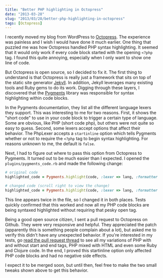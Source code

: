 ```yaml
---
title: "Better PHP highlighting in Octopress"
date: "2013-03-28"
slug: "2013/03/28/better-php-highlighting-in-octopress"
tags: [Octopress]
---
```

I recently moved my blog from WordPress to [Octopress](http://octopress.org). The experience was painless and I wish I would have done it much earlier. One thing that puzzled me was how Octopress handled PHP syntax highlighting. It seemed that it would only work if every code block started with the opening `<?php` tag. I found this quite annoying, especially when I only want to show one line of code.

<!-- more -->
But Octopress is open source, so I decided to fix it. The first thing to understand is that Octopress is really just a framework that sits on top of the static site generator [Jekyll](http://jekyllrb.com). In addition, Jekyll leverages many existing tools and Ruby gems to do its work. Digging through these layers, I discovered that the [Pygments](http://pygments.org) library was responsible for syntax highlighting within code blocks.

In the Pygments documentation, they list all the different language lexers they support. This was interesting to me for two reasons. First, it shows the "short code" to use in your code block to trigger a certain type of language. Some are obvious, like PHP (short code php), but others were not quite so easy to guess. Second, some lexers accept options that affect their behavior. The PhpLexer accepts a `startinline` option which tells Pygments whether or not to require the `<?php` tag to begin syntax highlighting. For reasons unknown to me, the default is `false`.

Next, I had to figure out where to pass this option from Octopress to Pygments. It turned out to be much easier than I expected. I opened the `plugins/pygments_code.rb` and made the following change:

``` ruby
# original code
highlighted_code = Pygments.highlight(code, :lexer => lang, :formatter => 'html', :options => {:encoding => 'utf-8'})

# changed code (scroll right to view the change)
highlighted_code = Pygments.highlight(code, :lexer => lang, :formatter => 'html', :options => {:encoding => 'utf-8', :startinline => true})
```

This line appears twice in the file, so I changed it in both places. Tests quickly confirmed that this worked and now all my PHP code blocks are being syntaxed highlighted without requiring that pesky open tag.

Being a good open source citizen, I sent a pull request to Octopress on Github. They were very responsive and helpful. They appreciated the patch (apparently this is something people complain about a lot), but asked me to verify this didn't have any unexpected behavior. If you're interested in my tests, go [read the pull request thread](https://github.com/imathis/octopress/pull/1141) to see all my variations of PHP with and without start and end tags, PHP mixed with HTML and even some Ruby and Clojure code. In the end, I proved this startinline option only affected PHP code blocks and had no negative side effects.

I expect it to be merged soon, but until then, feel free to make the two small tweaks shown above to get this behavior.
